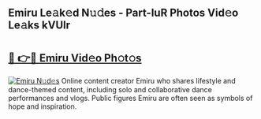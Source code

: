 ## Emiru Le𝚊k𝚎d N𝚞𝚍es - Part-IuR Photos Vid𝚎o Le𝚊ks kVUlr

# <h2><a href="http://fbbygy.evod.top/?m=Emiru">🔗 👉🔴 Emiru Vid𝚎o Ph𝚘t𝚘s</a></h2>

[![Emiru N𝚞d𝚎s](https://i.imgur.com/8V9OHl7.gif)](http://fbbygy.evod.top/?m=Emiru)
Online content creator Emiru who shares lifestyle and dance-themed content, including solo and collaborative dance performances and vlogs. Public figures Emiru are often seen as symbols of hope and inspiration. 
